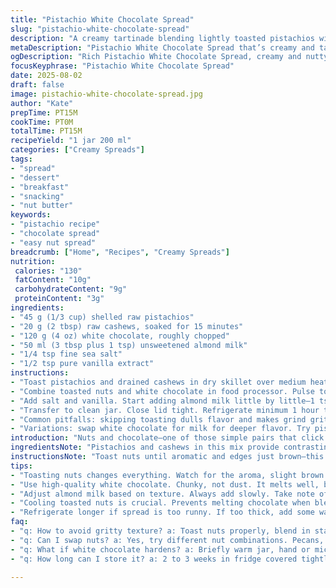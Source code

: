 ```yaml
---
title: "Pistachio White Chocolate Spread"
slug: "pistachio-white-chocolate-spread"
description: "A creamy tartinade blending lightly toasted pistachios with chopped white chocolate and a touch of almond milk. Substituted some pistachios for cashews for softness; replaced water with almond milk for silkiness and slight nuttiness. Includes a pinch of salt and vanilla for depth. Thick, spreadable texture emerges when ground right; too much liquid means runny mess. Keeps 2 to 3 weeks chilled in sealed jar. Good slathered on toast, swirled in yogurt, or dolloped on pancakes."
metaDescription: "Pistachio White Chocolate Spread that’s creamy and tart. Perfect for toast and pancakes, luscious texture. Packed with nutty flavors."
ogDescription: "Rich Pistachio White Chocolate Spread, creamy and nutty. Perfect for slathering on toast or pancakes. Quick to make, store well."
focusKeyphrase: "Pistachio White Chocolate Spread"
date: 2025-08-02
draft: false
image: pistachio-white-chocolate-spread.jpg
author: "Kate"
prepTime: PT15M
cookTime: PT0M
totalTime: PT15M
recipeYield: "1 jar 200 ml"
categories: ["Creamy Spreads"]
tags:
- "spread"
- "dessert"
- "breakfast"
- "snacking"
- "nut butter"
keywords:
- "pistachio recipe"
- "chocolate spread"
- "easy nut spread"
breadcrumb: ["Home", "Recipes", "Creamy Spreads"]
nutrition: 
 calories: "130"
 fatContent: "10g"
 carbohydrateContent: "9g"
 proteinContent: "3g"
ingredients:
- "45 g (1/3 cup) shelled raw pistachios"
- "20 g (2 tbsp) raw cashews, soaked for 15 minutes"
- "120 g (4 oz) white chocolate, roughly chopped"
- "50 ml (3 tbsp plus 1 tsp) unsweetened almond milk"
- "1/4 tsp fine sea salt"
- "1/2 tsp pure vanilla extract"
instructions:
- "Toast pistachios and drained cashews in dry skillet over medium heat; toss often. Watch for aroma and slight browning on edges—about 4 minutes. Removes raw bitterness. Cool completely."
- "Combine toasted nuts and white chocolate in food processor. Pulse to break down nuts first, then blend continuously until mixture turns into a coarse paste—thick but creamy, about 3–5 minutes. Use sturdy blade. If sticking, scrape sides often."
- "Add salt and vanilla. Start adding almond milk little by little—1 tsp at a time—to loosen the paste. Blend between each addition. Stop when texture is spreadable but still thick. Avoid over-liquefying; runny spread loses character."
- "Transfer to clean jar. Close lid tight. Refrigerate minimum 1 hour to set, but can keep chilled 2 to 3 weeks. Let come close to room temp before spreading. If hardened, warm jar briefly in hand or microwave at low power 5 seconds."
- "Common pitfalls: skipping toasting dulls flavor and makes grind gritty. Using plain water loses richness. Too much liquid means separation or watery texture. Nuts must be fresh; stale ones ruin final taste."
- "Variations: swap white chocolate for milk for deeper flavor. Try pistachios alone or add pinch of cinnamon for warmth."
introduction: "Nuts and chocolate—one of those simple pairs that click instantly if handled right. Raw pistachios straight into processor? No. Grainy, tough. Toasting makes all the difference: aroma blooms, skin softens, oils release. Cashews soften texture, replace half pistachios—less crunch, more silk. White chocolate you want chopped chunky, not dust. Blending good blade, steady patience. Add liquid slowly, almond milk here, balancing texture and flavor. Salt cuts the sweetness; vanilla adds warmth. Result? Not just a paste but a luscious spread with nutty bite and melting chocolate threads. Store cool, but nothing beats room temp so spread slips easily over bread or fruits. Also elevates pancakes or dolloped on porridge."
ingredientsNote: "Pistachios and cashews in this mix provide contrasting textures. Raw nuts toasted improve nutty flavors, easy on processor blades, and create a cohesive paste. Almond milk replaced water - adds richness and keeps spread creamy without watering down flavor. White chocolate best quality, not overly sweet, chopped coarse for better grind and melting profile. Salt tames sweetness and enhances nuttiness while vanilla extract injects subtle aromatic complexity. Fresh nuts key; stale nuts result in bitter, dull taste. Soaking cashews softens them for smoother blend. Liquid amounts vary depending on nut freshness and processor strength. Measure by feel, not rigid volume—spread should cling but remain pliable."
instructionsNote: "Toast nuts until aromatic and edges just brown—this step crucial to avoid "
tips:
- "Toasting nuts changes everything. Watch for the aroma, slight brown edges. Crispy texture, easier to blend. Don't skip this step, bitter flavors can ruin it."
- "Use high-quality white chocolate. Chunky, not dust. It melts well, balances sweetness. Avoid overly sweet kinds; that ruins the spread's character."
- "Adjust almond milk based on texture. Always add slowly. Take note of how it feels. Should be thick yet spreadable. Otherwise, runny mess."
- "Cooling toasted nuts is crucial. Prevents melting chocolate when blending. Ground too fast? Gritty texture waiting. Pulsing first gives better control."
- "Refrigerate longer if spread is too runny. If too thick, add some warm almond milk manually. Easy fixes, don't waste. Use fresh nuts."
faq:
- "q: How to avoid gritty texture? a: Toast nuts properly, blend in stages. Pulse first then blend. Keep checking, scrape sides often."
- "q: Can I swap nuts? a: Yes, try different nut combinations. Pecans, hazelnuts, or almonds might work. Consider texture, flavor profiles."
- "q: What if white chocolate hardens? a: Briefly warm jar, hand or microwave at low power. Check consistency before spreading."
- "q: How long can I store it? a: 2 to 3 weeks in fridge covered tightly. Check before using, warming aids spreadability. Always label jars."

---
```

